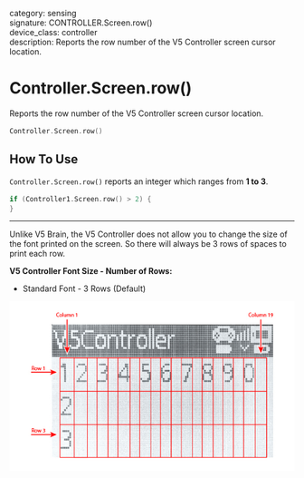 category: sensing  
signature: CONTROLLER.Screen.row()  
device_class: controller  
description: Reports the row number of the V5 Controller screen cursor location.

# Controller.Screen.row()

Reports the row number of the V5 Controller screen cursor location.

```cpp
Controller.Screen.row()
```

## How To Use

`Controller.Screen.row()` reports an integer which ranges from **1 to 3**.

```cpp
if (Controller1.Screen.row() > 2) {
}
```

---

Unlike V5 Brain, the V5 Controller does not allow you to change the size of the font printed on the screen. So there will always be 3 rows of spaces to print each row.

**V5 Controller Font Size - Number of Rows:**

* Standard Font - 3 Rows (Default)

![brain_screen_info_2](v5_controller_rows_columns.jpg)



<advanced>
</advanced>
<advanced>
</advanced>